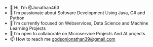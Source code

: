 - 👋 Hi, I’m @Jonathan463
- 👀 I’m passionate about Software Development Using Java, C# and Python
- 🌱 I’m currently focused on Webservices, Data Science and Machine Learning Projects
- 💞️ I’m open to collaborate on Microservice Projects And AI projects
- 📫 How to reach me godsonjonathan39@gmail.com

<!---
Jonathan463/Jonathan463 is a ✨ special ✨ repository because its `README.md` (this file) appears on your GitHub profile.
You can click the Preview link to take a look at your changes.
--->
